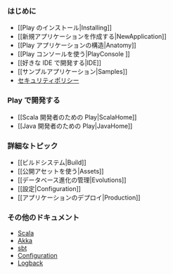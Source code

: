 <!-- translated -->
<!-- ### Getting started -->
### はじめに

<!-- - [[Installing Play|Installing]]
- [[Creating a new application|NewApplication]]
- [[Anatomy of a Play application|Anatomy]]
- [[Using the Play console|PlayConsole ]]
- [[Setting-up your preferred IDE|IDE]]
- [[Sample applications|Samples]]
- [Security policy](http://www.playframework.com/code/security) -->
- [[Play のインストール|Installing]]
- [[新規アプリケーションを作成する|NewApplication]]
- [[Play アプリケーションの構造|Anatomy]]
- [[Play コンソールを使う|PlayConsole ]]
- [[好きな IDE で開発する|IDE]]
- [[サンプルアプリケーション|Samples]]
- [セキュリティポリシー](http://www.playframework-ja.org/code/security)

<!-- ### Working with Play -->
### Play で開発する

<!-- - [[Play for Scala developers|ScalaHome]]
- [[Play for Java developers|JavaHome]] -->
- [[Scala 開発者のための Play|ScalaHome]]
- [[Java 開発者のための Play|JavaHome]]

<!-- ### Detailed topics -->
### 詳細なトピック

<!-- - [[The Build system|Build]]
- [[Working with public assets|Assets]]
- [[Managing database evolutions|Evolutions]]
- [[Configuration|Configuration]]
- [[Deploying your application|Production]] -->
- [[ビルドシステム|Build]]
- [[公開アセットを使う|Assets]]
- [[データベース進化の管理|Evolutions]]
- [[設定|Configuration]]
- [[アプリケーションのデプロイ|Production]]

<!-- ### Additional documentation -->
### その他のドキュメント

- [Scala](http://docs.scala-lang.org/)
- [Akka](http://akka.io/docs/)
- [sbt](http://www.scala-sbt.org/learn.html)
- [Configuration](https://github.com/typesafehub/config)
- [Logback](http://logback.qos.ch/documentation.html)

